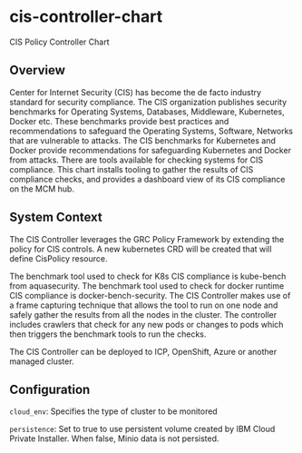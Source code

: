 # cis-controller-chart
CIS Policy Controller Chart

## Overview

Center for Internet Security (CIS) has become the de facto industry standard for security compliance. The CIS organization publishes security benchmarks for Operating Systems, Databases, Middleware, Kubernetes, Docker etc. These benchmarks provide best practices and recommendations to safeguard the Operating Systems, Software, Networks that are vulnerable to attacks. The CIS benchmarks for Kubernetes and Docker provide recommendations for safeguarding Kubernetes and Docker from attacks. There are tools available for checking systems for CIS compliance. This chart installs tooling to gather the results of CIS compliance checks, and provides a dashboard view of its CIS compliance on the MCM hub.

## System Context
The CIS Controller leverages the GRC Policy Framework by extending the policy for CIS controls. A new kubernetes CRD will be created that will define CisPolicy resource. 

The benchmark tool used to check for K8s CIS compliance is kube-bench from aquasecurity. The benchmark tool used to check for docker runtime CIS compliance is docker-bench-security. The CIS Controller makes use of a frame capturing technique that allows the tool to run on one node and safely gather the results from all the nodes in the cluster. The controller includes crawlers that check for any new pods or changes to pods which then triggers the benchmark tools to run the checks.

The CIS Controller can be deployed to ICP, OpenShift, Azure or another managed cluster.

## Configuration

`cloud_env`: Specifies the type of cluster to be monitored

`persistence`: Set to true to use persistent volume created by IBM Cloud Private Installer. When false, Minio data is not persisted.
